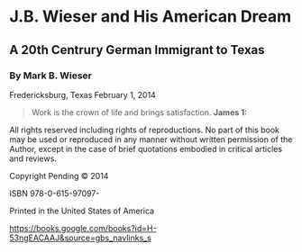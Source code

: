 # J.B. Wieser and His American Dream

## A 20th Centrury German Immigrant to Texas


### By Mark B. Wieser


Fredericksburg, Texas
February 1, 2014


> Work is the crown of life and brings satisfaction.
> **James 1:**


All rights reserved including rights of reproductions. No part of this book may be used or reproduced in any manner without written permission of the Author, except in the case of brief quotations embodied in critical articles and reviews.

Copyright Pending © 2014

ISBN 978-0-615-97097-

Printed in the United States of America

https://books.google.com/books?id=H-53ngEACAAJ&source=gbs_navlinks_s